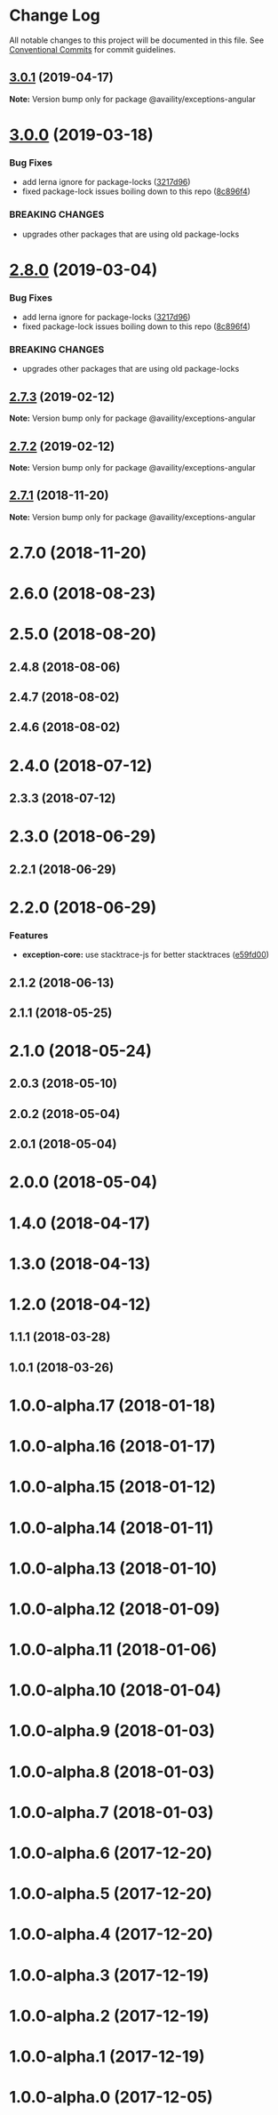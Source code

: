 # Change Log

All notable changes to this project will be documented in this file.
See [Conventional Commits](https://conventionalcommits.org) for commit guidelines.

## [3.0.1](https://github.com/Availity/sdk-js/compare/@availity/exceptions-angular@3.0.0...@availity/exceptions-angular@3.0.1) (2019-04-17)

**Note:** Version bump only for package @availity/exceptions-angular





# [3.0.0](https://github.com/Availity/sdk-js/compare/@availity/exceptions-angular@2.7.3...@availity/exceptions-angular@3.0.0) (2019-03-18)


### Bug Fixes

* add lerna ignore for package-locks ([3217d96](https://github.com/Availity/sdk-js/commit/3217d96))
* fixed package-lock issues boiling down to this repo ([8c896f4](https://github.com/Availity/sdk-js/commit/8c896f4))


### BREAKING CHANGES

* upgrades other packages that are using old package-locks





# [2.8.0](https://github.com/Availity/sdk-js/compare/@availity/exceptions-angular@2.7.3...@availity/exceptions-angular@2.8.0) (2019-03-04)


### Bug Fixes

* add lerna ignore for package-locks ([3217d96](https://github.com/Availity/sdk-js/commit/3217d96))
* fixed package-lock issues boiling down to this repo ([8c896f4](https://github.com/Availity/sdk-js/commit/8c896f4))


### BREAKING CHANGES

* upgrades other packages that are using old package-locks





## [2.7.3](https://github.com/Availity/sdk-js/compare/@availity/exceptions-angular@2.7.2...@availity/exceptions-angular@2.7.3) (2019-02-12)

**Note:** Version bump only for package @availity/exceptions-angular





## [2.7.2](https://github.com/Availity/sdk-js/compare/@availity/exceptions-angular@2.7.1...@availity/exceptions-angular@2.7.2) (2019-02-12)

**Note:** Version bump only for package @availity/exceptions-angular





<a name="2.7.1"></a>
## [2.7.1](https://github.com/Availity/sdk-js/compare/@availity/exceptions-angular@2.7.0...@availity/exceptions-angular@2.7.1) (2018-11-20)




**Note:** Version bump only for package @availity/exceptions-angular

<a name="2.7.0"></a>
# 2.7.0 (2018-11-20)



<a name="2.6.0"></a>
# 2.6.0 (2018-08-23)



<a name="2.5.0"></a>
# 2.5.0 (2018-08-20)



<a name="2.4.8"></a>
## 2.4.8 (2018-08-06)



<a name="2.4.7"></a>
## 2.4.7 (2018-08-02)



<a name="2.4.6"></a>
## 2.4.6 (2018-08-02)



<a name="2.4.0"></a>
# 2.4.0 (2018-07-12)



<a name="2.3.3"></a>
## 2.3.3 (2018-07-12)



<a name="2.3.0"></a>
# 2.3.0 (2018-06-29)



<a name="2.2.1"></a>
## 2.2.1 (2018-06-29)



<a name="2.2.0"></a>
# 2.2.0 (2018-06-29)


### Features

* **exception-core:** use stacktrace-js for better stacktraces ([e59fd00](https://github.com/Availity/sdk-js/commit/e59fd00))



<a name="2.1.2"></a>
## 2.1.2 (2018-06-13)



<a name="2.1.1"></a>
## 2.1.1 (2018-05-25)



<a name="2.1.0"></a>
# 2.1.0 (2018-05-24)



<a name="2.0.3"></a>
## 2.0.3 (2018-05-10)



<a name="2.0.2"></a>
## 2.0.2 (2018-05-04)



<a name="2.0.1"></a>
## 2.0.1 (2018-05-04)



<a name="2.0.0"></a>
# 2.0.0 (2018-05-04)



<a name="1.4.0"></a>
# 1.4.0 (2018-04-17)



<a name="1.3.0"></a>
# 1.3.0 (2018-04-13)



<a name="1.2.0"></a>
# 1.2.0 (2018-04-12)



<a name="1.1.1"></a>
## 1.1.1 (2018-03-28)



<a name="1.0.1"></a>
## 1.0.1 (2018-03-26)



<a name="1.0.0-alpha.17"></a>
# 1.0.0-alpha.17 (2018-01-18)



<a name="1.0.0-alpha.16"></a>
# 1.0.0-alpha.16 (2018-01-17)



<a name="1.0.0-alpha.15"></a>
# 1.0.0-alpha.15 (2018-01-12)



<a name="1.0.0-alpha.14"></a>
# 1.0.0-alpha.14 (2018-01-11)



<a name="1.0.0-alpha.13"></a>
# 1.0.0-alpha.13 (2018-01-10)



<a name="1.0.0-alpha.12"></a>
# 1.0.0-alpha.12 (2018-01-09)



<a name="1.0.0-alpha.11"></a>
# 1.0.0-alpha.11 (2018-01-06)



<a name="1.0.0-alpha.10"></a>
# 1.0.0-alpha.10 (2018-01-04)



<a name="1.0.0-alpha.9"></a>
# 1.0.0-alpha.9 (2018-01-03)



<a name="1.0.0-alpha.8"></a>
# 1.0.0-alpha.8 (2018-01-03)



<a name="1.0.0-alpha.7"></a>
# 1.0.0-alpha.7 (2018-01-03)



<a name="1.0.0-alpha.6"></a>
# 1.0.0-alpha.6 (2017-12-20)



<a name="1.0.0-alpha.5"></a>
# 1.0.0-alpha.5 (2017-12-20)



<a name="1.0.0-alpha.4"></a>
# 1.0.0-alpha.4 (2017-12-20)



<a name="1.0.0-alpha.3"></a>
# 1.0.0-alpha.3 (2017-12-19)



<a name="1.0.0-alpha.2"></a>
# 1.0.0-alpha.2 (2017-12-19)



<a name="1.0.0-alpha.1"></a>
# 1.0.0-alpha.1 (2017-12-19)



<a name="1.0.0-alpha.0"></a>
# 1.0.0-alpha.0 (2017-12-05)
